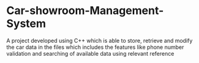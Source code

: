 # Car-showroom-Management-System
A project developed using C++ which is able to store, retrieve and modify the car data in the files which includes the features like phone number validation and searching of available data using relevant reference   
